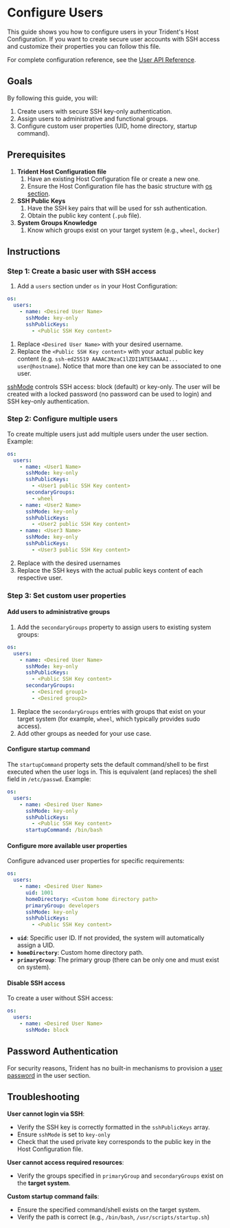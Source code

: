 
# Configure Users

This guide shows you how to configure users in your Trident's Host Configuration. If you want to create secure user accounts with SSH access and customize their properties you can follow this file.

For complete configuration reference, see the [User API Reference](../Reference/Host-Configuration/API-Reference/User.md).

## Goals

By following this guide, you will:

1. Create users with secure SSH key-only authentication.
2. Assign users to administrative and functional groups.
3. Configure custom user properties (UID, home directory, startup command).

## Prerequisites

1. **Trident Host Configuration file**
   1. Have an existing Host Configuration file or create a new one.
   2. Ensure the Host Configuration file has the basic structure with [os section](../Reference/Host-Configuration/API-Reference/Os.md).
2. **SSH Public Keys**
   1. Have the SSH key pairs that will be used for ssh authentication.
   2. Obtain the public key content (`.pub` file).
3. **System Groups Knowledge**
   1. Know which groups exist on your target system (e.g., `wheel`, `docker`)

## Instructions

### Step 1: Create a basic user with SSH access

1. Add a `users` section under `os` in your Host Configuration:

```yaml
os:
  users:
    - name: <Desired User Name>
      sshMode: key-only
      sshPublicKeys:
        - <Public SSH Key content>
```

1. Replace `<Desired User Name>` with your desired username.
2. Replace the `<Public SSH Key content>` with your actual public key content (e.g. `ssh-ed25519 AAAAC3NzaC1lZDI1NTE5AAAAI... user@hostname`). Notice that more than one key can be associated to one user.

[sshMode](../Reference/Host-Configuration/API-Reference/SshMode.md) controls SSH access: block (default) or key-only. The user will be created with a locked password (no password can be used to login) and SSH key-only authentication.

### Step 2: Configure multiple users

To create multiple users just add multiple users under the user section. Example:

```yaml
os:
  users:
    - name: <User1 Name>
      sshMode: key-only
      sshPublicKeys:
        - <User1 public SSH Key content>
      secondaryGroups:
        - wheel
    - name: <User2 Name>
      sshMode: key-only
      sshPublicKeys:
        - <User2 public SSH Key content>
    - name: <User3 Name>
      sshMode: key-only
      sshPublicKeys:
        - <User3 public SSH Key content>
```

2. Replace with the desired usernames
3. Replace the SSH keys with the actual public keys content of each respective user.

### Step 3: Set custom user properties

#### Add users to administrative groups

1. Add the `secondaryGroups` property to assign users to existing system groups:

```yaml
os:
  users:
    - name: <Desired User Name>
      sshMode: key-only
      sshPublicKeys:
        - <Public SSH Key content>
      secondaryGroups:
        - <Desired group1>
        - <Desired group2>
```

1. Replace the `secondaryGroups` entries with groups that exist on your target system (for example, `wheel`, which typically provides sudo access).
2. Add other groups as needed for your use case.

#### Configure startup command

The `startupCommand` property sets the default command/shell to be first executed when the user logs in. This is equivalent (and replaces) the shell field in `/etc/passwd`. Example:

```yaml
os:
  users:
    - name: <Desired User Name>
      sshMode: key-only
      sshPublicKeys:
        - <Public SSH Key content>
      startupCommand: /bin/bash
```

#### Configure more available user properties

Configure advanced user properties for specific requirements:

```yaml
os:
  users:
    - name: <Desired User Name>
      uid: 1001
      homeDirectory: <Custom home directory path>
      primaryGroup: developers
      sshMode: key-only
      sshPublicKeys:
        - <Public SSH Key content>
```

- **`uid`**: Specific user ID. If not provided, the system will automatically assign a UID.
- **`homeDirectory`**: Custom home directory path.
- **`primaryGroup`**: The primary group (there can be only one and must exist on system).

#### Disable SSH access

To create a user without SSH access:

```yaml
os:
  users:
    - name: <Desired User Name>
      sshMode: block
```

## Password Authentication

For security reasons, Trident has no built-in mechanisms to provision a [user password](../Reference/Host-Configuration/API-Reference/Password.md) in the user section.

## Troubleshooting

**User cannot login via SSH**:

- Verify the SSH key is correctly formatted in the `sshPublicKeys` array.
- Ensure `sshMode` is set to `key-only`
- Check that the used private key corresponds to the public key in the Host Configuration file.

**User cannot access required resources**:

- Verify the groups specified in `primaryGroup` and `secondaryGroups` exist on the **target system**.

**Custom startup command fails**:

- Ensure the specified command/shell exists on the target system.
- Verify the path is correct (e.g., `/bin/bash`, `/usr/scripts/startup.sh`)
